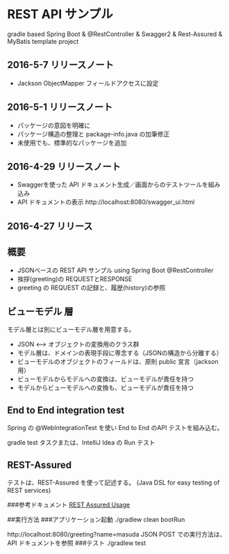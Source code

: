 # REST API サンプル
gradle based Spring Boot &amp; @RestController &amp;  Swagger2 &amp;  Rest-Assured &amp; MyBatis template project

## 2016-5-7 リリースノート

* Jackson ObjectMapper フィールドアクセスに設定

## 2016-5-1 リリースノート

* パッケージの意図を明確に
* パッケージ構造の整理と package-info.java の加筆修正
* 未使用でも、標準的なパッケージを追加

## 2016-4-29 リリースノート

* Swaggerを使った API ドキュメント生成／画面からのテストツールを組み込み
* API ドキュメントの表示 http://localhost:8080/swagger_ui.html

## 2016-4-27 リリース

## 概要

* JSONベースの REST API サンプル using Spring Boot @RestController
* 挨拶(greeting)の REQUESTとRESPONSE
* greeting の REQUEST の記録と、履歴(history)の参照

## ビューモデル 層

モデル層とは別にビューモデル層を用意する。

* JSON <--> オブジェクトの変換用のクラス群
* モデル層は、ドメインの表現手段に専念する（JSONの構造から分離する）
* ビューモデルのオブジェクトのフィールドは、原則 public 宣言（jackson用）
* ビューモデルからモデルへの変換は、ビューモデルが責任を持つ
* モデルからビューモデルへの変換も、ビューモデルが責任を持つ

## End to End integration test

Spring の @WebIntegrationTest を使い End to End のAPI テストを組み込む。

gradle test タスクまたは、IntelliJ Idea の Run テスト

## REST-Assured

テストは、REST-Assured を使って記述する。
(Java DSL for easy testing of REST services)

###参考ドキュメント
[REST Assured Usage](https://github.com/jayway/rest-assured/wiki/Usage)

##実行方法
###アプリケーション起動
./gradlew clean bootRun

http://localhost:8080/greeting?name=masuda
JSON POST での実行方法は、API ドキュメントを参照
###テスト
./gradlew test
